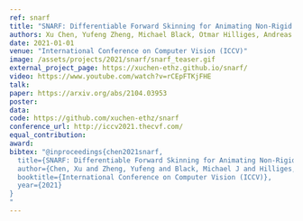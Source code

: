 ```yaml
---
ref: snarf
title: "SNARF: Differentiable Forward Skinning for Animating Non-Rigid Neural Implicit Shapes"
authors: Xu Chen, Yufeng Zheng, Michael Black, Otmar Hilliges, Andreas Geiger
date: 2021-01-01
venue: "International Conference on Computer Vision (ICCV)"
image: /assets/projects/2021/snarf/snarf_teaser.gif
external_project_page: https://xuchen-ethz.github.io/snarf/
video: https://www.youtube.com/watch?v=rCEpFTKjFHE
talk: 
paper: https://arxiv.org/abs/2104.03953
poster: 
data: 
code: https://github.com/xuchen-ethz/snarf
conference_url: http://iccv2021.thecvf.com/
equal_contribution: 
award: 
bibtex: "@inproceedings{chen2021snarf,
  title={SNARF: Differentiable Forward Skinning for Animating Non-Rigid Neural Implicit Shapes},
  author={Chen, Xu and Zheng, Yufeng and Black, Michael J and Hilliges, Otmar and Geiger, Andreas},
  booktitle={International Conference on Computer Vision (ICCV)},
  year={2021}
}
"
---
```

